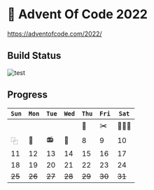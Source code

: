 # 🎄 Advent Of Code 2022

https://adventofcode.com/2022/

## Build Status

![test](https://github.com/maratynsky/adventofcode/actions/workflows/year2021.yml/badge.svg)

## Progress

| `Sun`  | `Mon`  | `Tue`  | `Wed`  | `Thu`  | `Fri`  | `Sat`   |
|--------|--------|--------|--------|--------|--------|---------|
|        |        |        |        | 🍖     | ✂️     | 👨‍👦‍👦|
| ⿻      | 🚢     | 📻     | 📂     | 8      | 9      | 10      |
| 11     | 12     | 13     | 14     | 15     | 16     | 17      |
| 18     | 19     | 20     | 21     | 22     | 23     | 24      |
| ~~25~~ | ~~26~~ | ~~27~~ | ~~28~~ | ~~29~~ | ~~30~~ | ~~31~~  |

